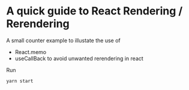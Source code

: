 # A quick guide to React Rendering / Rerendering

A small counter example to illustate the use of

- React.memo
- useCallBack
  to avoid unwanted rerendering in react

Run

```
yarn start
```
